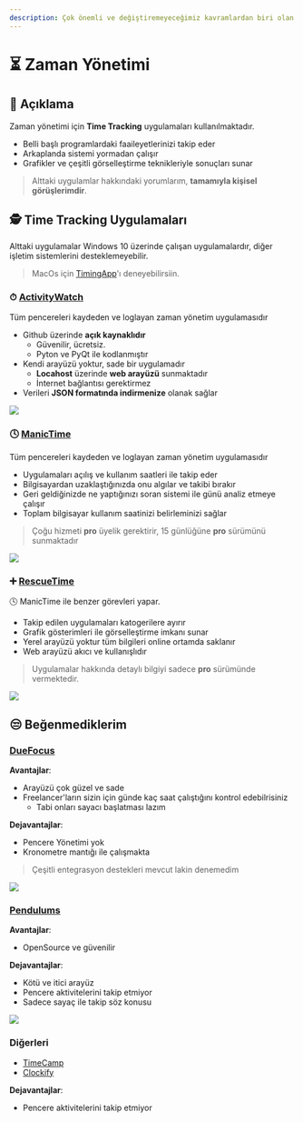 ```yaml
---
description: Çok önemli ve değiştiremeyeceğimiz kavramlardan biri olan zamanın yönetimi üzerine notlarım
---
```


# ⏳ Zaman Yönetimi

## 🗽 Açıklama

Zaman yönetimi için **Time Tracking** uygulamaları kullanılmaktadır.

- Belli başlı programlardaki faaileyetlerinizi takip eder
- Arkaplanda sistemi yormadan çalışır
- Grafikler ve çeşitli görselleştirme teknikleriyle sonuçları sunar

> Alttaki uygulamlar hakkındaki yorumlarım, **tamamıyla kişisel görüşlerimdir**.


## 🕵️‍ Time Tracking Uygulamaları

Alttaki uygulamalar Windows 10 üzerinde çalışan uygulamalardır, diğer işletim sistemlerini desteklemeyebilir.

> MacOs için [TimingApp](https://timingapp.com/)'ı deneyebilirsiin.

### ⏱ [ActivityWatch](https://github.com/yedhrab/activitywatch)

Tüm pencereleri kaydeden ve loglayan zaman yönetim uygulamasıdır

- Github üzerinde **açık kaynaklıdır**
  - Güvenilir, ücretsiz.
  - Pyton ve PyQt ile kodlanmıştır
- Kendi arayüzü yoktur, sade bir uygulamadır
  - **Locahost** üzerinde **web arayüzü** sunmaktadır
  - İnternet bağlantısı gerektirmez
- Verileri **JSON formatında indirmenize** olanak sağlar

![](../res/activitywatch_ex.png)

### 🕓 [ManicTime](https://www.manictime.com/)

Tüm pencereleri kaydeden ve loglayan zaman yönetim uygulamasıdır

- Uygulamaları açılış ve kullanım saatleri ile takip eder
- Bilgisayardan uzaklaştığınızda onu algılar ve takibi bırakır
- Geri geldiğinizde ne yaptığınızı soran sistemi ile günü analiz etmeye çalışır
- Toplam bilgisayar kullanım saatinizi belirleminizi sağlar

> Çoğu hizmeti **pro** üyelik gerektirir, 15 günlüğüne **pro** sürümünü sunmaktadır

![](../res/manictime_ex.png)

### ➕ [RescueTime](https://www.rescuetime.com/)

🕓 ManicTime ile benzer görevleri yapar.

- Takip edilen uygulamaları katogerilere ayırır
- Grafik gösterimleri ile görselleştirme imkanı sunar
- Yerel arayüzü yoktur tüm bilgileri online ortamda saklanır
- Web arayüzü akıcı ve kullanışlıdır

> Uygulamalar hakkında detaylı bilgiyi sadece **pro** sürümünde vermektedir.

![](../res/rescuetime_ex.png)

## 😒 Beğenmediklerim

### [DueFocus](https://duefocus.com)

**Avantajlar**: 

- Arayüzü çok güzel ve sade
- Freelancer'ların sizin için günde kaç saat çalıştığını kontrol edebilrisiniz
  - Tabi onları sayacı başlatması lazım
  
**Dejavantajlar**:

- Pencere Yönetimi yok
- Kronometre mantığı ile çalışmakta
    
> Çeşitli entegrasyon destekleri mevcut lakin denemedim

![](../res/duefocus_ex.png)

### [Pendulums](https://pendulums.io/)

**Avantajlar**:

- OpenSource ve güvenilir

**Dejavantajlar**:

- Kötü ve itici arayüz
- Pencere aktivitelerini takip etmiyor
- Sadece sayaç ile takip söz konusu

![](../res/pandelums_ex.png)

### Diğerleri

- [TimeCamp](https://www.timecamp.com/)
- [Clockify](https://clockify.me/)

**Dejavantajlar**:

- Pencere aktivitelerini takip etmiyor
